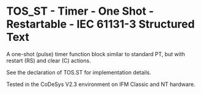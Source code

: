 # TOS_ST - Timer - One Shot - Restartable - IEC 61131-3 Structured Text

A one-shot (pulse) timer function block similar to standard PT, but with restart (RS) and clear (C) actions.

See the declaration of TOS.ST for implementation details.

Tested in the CoDeSys V2.3 environment on IFM Classic and NT hardware.
